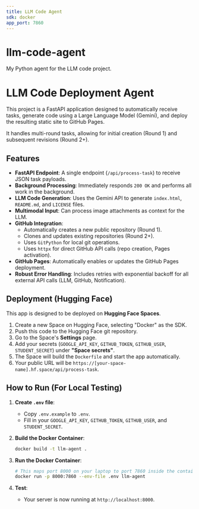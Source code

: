 ```yaml
---
title: LLM Code Agent
sdk: docker
app_port: 7860
---
```


# llm-code-agent
My Python agent for the LLM code project.

# LLM Code Deployment Agent

This project is a FastAPI application designed to automatically receive tasks, generate code using a Large Language Model (Gemini), and deploy the resulting static site to GitHub Pages.

It handles multi-round tasks, allowing for initial creation (Round 1) and subsequent revisions (Round 2+).

## Features

- **FastAPI Endpoint**: A single endpoint (`/api/process-task`) to receive JSON task payloads.
- **Background Processing**: Immediately responds `200 OK` and performs all work in the background.
- **LLM Code Generation**: Uses the Gemini API to generate `index.html`, `README.md`, and `LICENSE` files.
- **Multimodal Input**: Can process image attachments as context for the LLM.
- **GitHub Integration**:
  - Automatically creates a new public repository (Round 1).
  - Clones and updates existing repositories (Round 2+).
  - Uses `GitPython` for local git operations.
  - Uses `httpx` for direct GitHub API calls (repo creation, Pages activation).
- **GitHub Pages**: Automatically enables or updates the GitHub Pages deployment.
- **Robust Error Handling**: Includes retries with exponential backoff for all external API calls (LLM, GitHub, Notification).

## Deployment (Hugging Face)

This app is designed to be deployed on **Hugging Face Spaces**.

1.  Create a new Space on Hugging Face, selecting "Docker" as the SDK.
2.  Push this code to the Hugging Face git repository.
3.  Go to the Space's **Settings** page.
4.  Add your secrets (`GOOGLE_API_KEY`, `GITHUB_TOKEN`, `GITHUB_USER`, `STUDENT_SECRET`) under **"Space secrets"**.
5.  The Space will build the `Dockerfile` and start the app automatically.
6.  Your public URL will be `https://[your-space-name].hf.space/api/process-task`.

## How to Run (For Local Testing)

1.  **Create `.env` file**:
    -   Copy `.env.example` to `.env`.
    -   Fill in your `GOOGLE_API_KEY`, `GITHUB_TOKEN`, `GITHUB_USER`, and `STUDENT_SECRET`.

2.  **Build the Docker Container**:
    ```sh
    docker build -t llm-agent .
    ```

3.  **Run the Docker Container**:
    ```sh
    # This maps port 8000 on your laptop to port 7860 inside the container
    docker run -p 8000:7860 --env-file .env llm-agent
    ```

4.  **Test**:
    -   Your server is now running at `http://localhost:8000`.